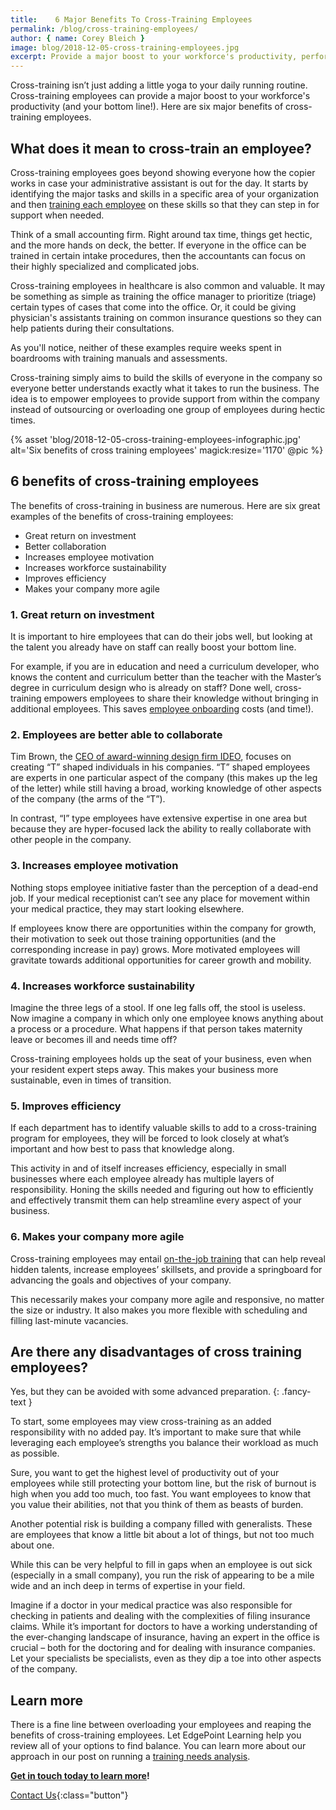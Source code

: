 ```yaml
---
title:    6 Major Benefits To Cross-Training Employees
permalink: /blog/cross-training-employees/
author: { name: Corey Bleich }
image: blog/2018-12-05-cross-training-employees.jpg
excerpt: Provide a major boost to your workforce's productivity, performance, and bottom line with cross-training. Here's why cross-training employees is so important and how to get started. 
---
```


Cross-training isn’t just adding a little yoga to your daily running routine. Cross-training employees can provide a major boost to your workforce's productivity (and your bottom line!). Here are six major benefits of cross-training employees.

## What does it mean to cross-train an employee?

Cross-training employees goes beyond showing everyone how the copier works in case your administrative assistant is out for the day. It starts by identifying the major tasks and skills in a specific area of your organization and then [training each employee](/blog/how-to-train-new-employees/) on these skills so that they can step in for support when needed.

Think of a small accounting firm. Right around tax time, things get hectic, and the more hands on deck, the better. If everyone in the office can be trained in certain intake procedures, then the accountants can focus on their highly specialized and complicated jobs.

Cross-training employees in healthcare is also common and valuable. It may be something as simple as training the office manager to prioritize (triage) certain types of cases that come into the office. Or, it could be giving physician's assistants training on common insurance questions so they can help patients during their consultations.

As you'll notice, neither of these examples require weeks spent in boardrooms with training manuals and assessments.

Cross-training simply aims to build the skills of everyone in the company so everyone better understands exactly what it takes to run the business. The idea is to empower employees to provide support from within the company instead of outsourcing or overloading one group of employees during hectic times.

{% asset 'blog/2018-12-05-cross-training-employees-infographic.jpg'
  alt='Six benefits of cross training employees'
  magick:resize='1170' @pic %}

## 6 benefits of cross-training employees

The benefits of cross-training in business are numerous. Here are six great examples of the benefits of cross-training employees:

* Great return on investment
* Better collaboration
* Increases employee motivation
* Increases workforce sustainability
* Improves efficiency
* Makes your company more agile

### 1. Great return on investment

It is important to hire employees that can do their jobs well, but looking at the talent you already have on staff can really boost your bottom line.

For example, if you are in education and need a curriculum developer, who knows the content and curriculum better than the teacher with the Master’s degree in curriculum design who is already on staff? Done well, cross-training empowers employees to share their knowledge without bringing in additional employees. This saves [employee onboarding](/blog/employee-onboarding/) costs (and time!).

### 2. Employees are better able to collaborate

Tim Brown, the [CEO of award-winning design firm IDEO](https://chiefexecutive.net/ideo-ceo-tim-brown-t-shaped-stars-the-backbone-of-ideoaes-collaborative-culture__trashed/), focuses on creating “T” shaped individuals in his companies. “T” shaped employees are experts in one particular aspect of the company (this makes up the leg of the letter) while still having a broad, working knowledge of other aspects of the company (the arms of the “T”).

In contrast, “I” type employees have extensive expertise in one area but because they are hyper-focused lack the ability to really collaborate with other people in the company.

### 3. Increases employee motivation

Nothing stops employee initiative faster than the perception of a dead-end job. If your medical receptionist can’t see any place for movement within your medical practice, they may start looking elsewhere.

If employees know there are opportunities within the company for growth, their motivation to seek out those training opportunities (and the corresponding increase in pay) grows. More motivated employees will gravitate towards additional opportunities for career growth and mobility.

### 4. Increases workforce sustainability

Imagine the three legs of a stool. If one leg falls off, the stool is useless. Now imagine a company in which only one employee knows anything about a process or a procedure. What happens if that person takes maternity leave or becomes ill and needs time off?

Cross-training employees holds up the seat of your business, even when your resident expert steps away. This makes your business more sustainable, even in times of transition.

### 5. Improves efficiency

If each department has to identify valuable skills to add to a cross-training program for employees, they will be forced to look closely at what’s important and how best to pass that knowledge along.

This activity in and of itself increases efficiency, especially in small businesses where each employee already has multiple layers of responsibility. Honing the skills needed and figuring out how to efficiently and effectively transmit them can help streamline every aspect of your business.

### 6. Makes your company more agile

Cross-training employees may entail [on-the-job training](/blog/on-the-job-training-advantages/) that can help reveal hidden talents, increase employees’ skillsets, and provide a springboard for advancing the goals and objectives of your company.

This necessarily makes your company more agile and responsive, no matter the size or industry. It also makes you more flexible with scheduling and filling last-minute vacancies.

## Are there any disadvantages of cross training employees?

Yes, but they can be avoided with some advanced preparation.
{: .fancy-text }

To start, some employees may view cross-training as an added responsibility with no added pay. It’s important to make sure that while leveraging each employee’s strengths you balance their workload as much as possible.

Sure, you want to get the highest level of productivity out of your employees while still protecting your bottom line, but the risk of burnout is high when you add too much, too fast. You want employees to know that you value their abilities, not that you think of them as beasts of burden.

Another potential risk is building a company filled with generalists. These are employees that know a little bit about a lot of things, but not too much about one.

While this can be very helpful to fill in gaps when an employee is out sick (especially in a small company), you run the risk of appearing to be a mile wide and an inch deep in terms of expertise in your field.

Imagine if a doctor in your medical practice was also responsible for checking in patients and dealing with the complexities of filing insurance claims. While it’s important for doctors to have a working understanding of the ever-changing landscape of insurance, having an expert in the office is crucial – both for the doctoring and for dealing with insurance companies. Let your specialists be specialists, even as they dip a toe into other aspects of the company.

## Learn more

There is a fine line between overloading your employees and reaping the benefits of cross-training employees. Let EdgePoint Learning help you review all of your options to find balance. You can learn more about our approach in our post on running a [training needs analysis](/blog/training-needs-analysis/). 

<strong>[Get in touch today to learn more](/contact/)!</strong>

[Contact Us](/contact/ ){:class="button"}
